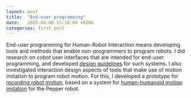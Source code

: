 ```yaml
---
layout: post
title:  "End-user programming"
date:   2025-04-06 15:18:09 +0200
categories: first post
---
```



End-user programming for Human-Robot Interaction means developing tools and methods that enable non-programmers to program robots. I did research on cobot user interfaces that are intended for end-user programming, and developed [design guidelines](https://doi.org/10.1007/978-3-030-85613-7_28) for such systems. I also investigated interaction design aspects of tools that make use of motion imitation to program robot motion. For this, I developed a prototype for [recording robot motion](https://www.doi.org/10.1109/ARSO60199.2024.10557907), based on a system for [human-humanoid motion imitation](https://www.doi.org/10.1109/RO-MAN50785.2021.9515480) for the Pepper robot.

